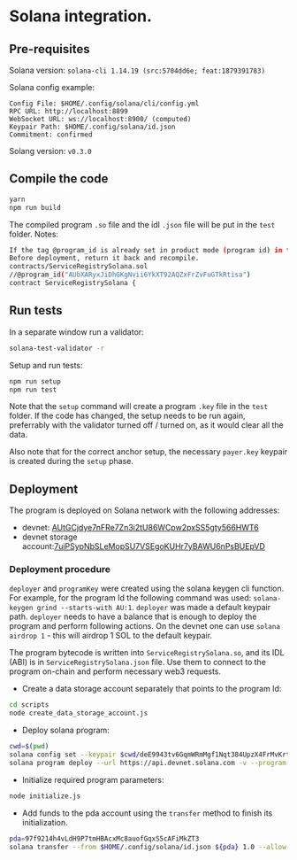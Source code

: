 # Solana integration.
## Pre-requisites
Solana version: `solana-cli 1.14.19 (src:5704dd6e; feat:1879391783)`

Solana config example:
```
Config File: $HOME/.config/solana/cli/config.yml
RPC URL: http://localhost:8899
WebSocket URL: ws://localhost:8900/ (computed)
Keypair Path: $HOME/.config/solana/id.json
Commitment: confirmed
```

Solang version: `v0.3.0`

## Compile the code
```bash
yarn
npm run build
```
The compiled program `.so` file and the idl `.json` file will be put in the `test` folder.
Notes: <br>
```bash
If the tag @program_id is already set in product mode (program id) in the source code, then comment it out.
Before deployment, return it back and recompile.
contracts/ServiceRegistrySolana.sol
//@program_id("AUbXARyxJiDhGKgNvii6YkXT92AQZxFrZvFuGTkRtisa")
contract ServiceRegistrySolana {
```

## Run tests
In a separate window run a validator:
```bash
solana-test-validator -r
```

Setup and run tests:
```bash
npm run setup
npm run test
```

Note that the `setup` command will create a program `.key` file in the `test` folder. If the code has changed, the setup
needs to be run again, preferrably with the validator turned off / turned on, as it would clear all the data.

Also note that for the correct anchor setup, the necessary `payer.key` keypair is created during the `setup` phase.

## Deployment
The program is deployed on Solana network with the following addresses:
- devnet: [AUtGCjdye7nFRe7Zn3i2tU86WCpw2pxSS5gty566HWT6](https://solscan.io/account/AUtGCjdye7nFRe7Zn3i2tU86WCpw2pxSS5gty566HWT6?cluster=devnet)
- devnet storage account:[7uiPSypNbSLeMopSU7VSEgoKUHr7yBAWU6nPsBUEpVD](https://solscan.io/account/7uiPSypNbSLeMopSU7VSEgoKUHr7yBAWU6nPsBUEpVD?cluster=devnet)

### Deployment procedure
`deployer` and `programKey` were created using the solana keygen cli function. For example, for the program Id the following
command was used: `solana-keygen grind --starts-with AU:1`. `deployer` was made a default keypair path.
`deployer` needs to have a balance that is enough to deploy the program and perform following actions.
On the devnet one can use `solana airdrop 1` - this will airdrop 1 SOL to the default keypair.

The program bytecode is written into `ServiceRegistrySolana.so`, and its IDL (ABI) is in `ServiceRegistrySolana.json` file.
Use them to connect to the program on-chain and perform necessary web3 requests.

- Create a data storage account separately that points to the program Id:
```bash
cd scripts
node create_data_storage_account.js
```

- Deploy solana program:
```bash
cwd=$(pwd)
solana config set --keypair $cwd/deE9943tv6GqmWRmMgf1Nqt384UpzX4FrMvKrt34mmt.json
solana program deploy --url https://api.devnet.solana.com -v --program-id AUtGCjdye7nFRe7Zn3i2tU86WCpw2pxSS5gty566HWT6.json ServiceRegistrySolana.so
```

- Initialize required program parameters:
```bash
node initialize.js
```

- Add funds to the pda account using the `transfer` method to finish its initialization.
```bash
pda=97f9214h4vLdH9P7tmHBAcxMc8auofGqxS5cAFiMkZT3
solana transfer --from $HOME/.config/solana/id.json ${pda} 1.0 --allow-unfunded-recipient
```